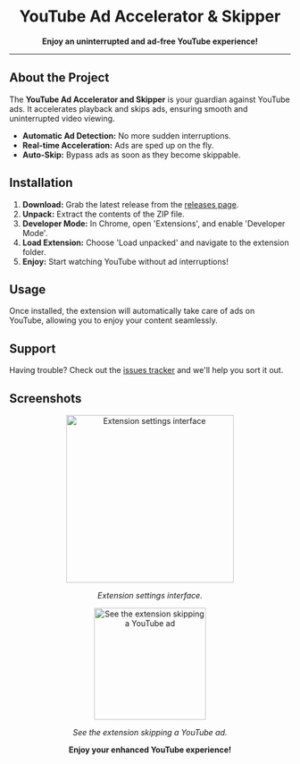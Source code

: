 <h1 align="center">YouTube Ad Accelerator & Skipper</h1>


<p align="center">
  <strong>Enjoy an uninterrupted and ad-free YouTube experience!</strong>
</p>

---

<h2>About the Project</h2>

<p>
The <strong>YouTube Ad Accelerator and Skipper</strong> is your guardian against YouTube ads. It accelerates playback and skips ads, ensuring smooth and uninterrupted video viewing.
</p>

<ul>
  <li><b>Automatic Ad Detection:</b> No more sudden interruptions.</li>
  <li><b>Real-time Acceleration:</b> Ads are sped up on the fly.</li>
  <li><b>Auto-Skip:</b> Bypass ads as soon as they become skippable.</li>
</ul>

<h2>Installation</h2>

<ol>
  <li><strong>Download:</strong> Grab the latest release from the <a href="https://github.com/YOUR_GITHUB/YOUR_PROJECT/releases">releases page</a>.</li>
  <li><strong>Unpack:</strong> Extract the contents of the ZIP file.</li>
  <li><strong>Developer Mode:</strong> In Chrome, open 'Extensions', and enable 'Developer Mode'.</li>
  <li><strong>Load Extension:</strong> Choose 'Load unpacked' and navigate to the extension folder.</li>
  <li><strong>Enjoy:</strong> Start watching YouTube without ad interruptions!</li>
</ol>

<h2>Usage</h2>

<p>
Once installed, the extension will automatically take care of ads on YouTube, allowing you to enjoy your content seamlessly.
</p>

<h2>Support</h2>

<p>
Having trouble? Check out the <a href="#">issues tracker</a> and we'll help you sort it out.
</p>

<h2>Screenshots</h2>

<div align="center">
  <img src="https://ltdfoto.ru/images/2023/11/06/menu.png" alt="Extension settings interface" width="300px" />
  <p><em>Extension settings interface.</em></p>
</div>

<div align="center">
  <img src="https://ltdfoto.ru/images/2023/11/06/mini.png" alt="See the extension skipping a YouTube ad" width="200px" />
  <p><em>See the extension skipping a YouTube ad.</em></p>
</div>


<div align="center">
  <p><strong>Enjoy your enhanced YouTube experience!</strong></p>
</div>
